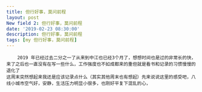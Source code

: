 ```yaml
---
title: 但行好事，莫问前程
layout: post
New field 2: 但行好事，莫问前程
date: '2019-02-23 08:30:00'
description: 但行好事，莫问前程
tags: [my 但行好事，莫问前程]
---
```


        2019 年已经过去二分之一了从来到中江也已经3个月了，想想时间也是过的非常长的快，来了之后也一直没有在写一些什么，工作强度也不如成都来的重但就是看书和记录的习惯慢慢的退化了
    这周末突然想起来我还是应该记录点什么（其实其他周末也有想起）先来说说这里的感受吧，八线小城市空气好，安静，生活压力明显小很多，也刚好平复下混乱的心，
